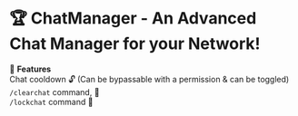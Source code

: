 # 🏆 ChatManager - An Advanced Chat Manager for your Network!

📌 **Features**  
Chat cooldown 🔓 (Can be bypassable with a permission & can be toggled)  
`/clearchat` command, 👋  
`/lockchat` command 💸
